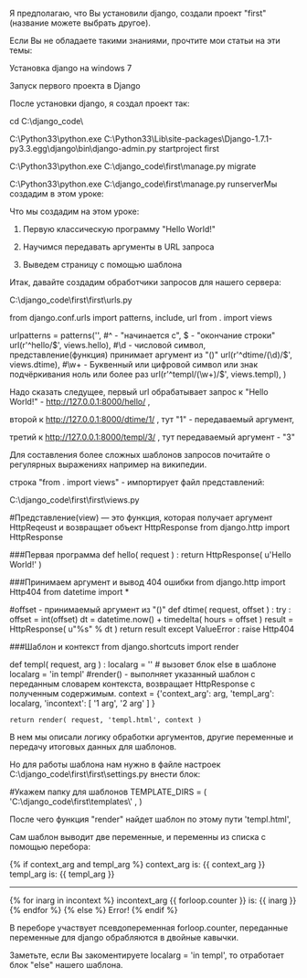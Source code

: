 Я предполагаю, что Вы установили django, создали проект "first" (название можете выбрать другое).

Если Вы не обладаете такими знаниями, прочтите мои статьи на эти темы:

Установка django на windows 7

Запуск первого проекта в Django

После установки django, я создал проект так:

cd C:\django_code\

C:\Python33\python.exe C:\Python33\Lib\site-packages\Django-1.7.1-py3.3.egg\django\bin\django-admin.py startproject first

C:\Python33\python.exe C:\django_code\first\manage.py migrate

C:\Python33\python.exe C:\django_code\first\manage.py runserverМы создадим в этом уроке:

Что мы создадим на этом уроке:

1. Первую классическую программу "Hello World!"

2. Научимся передавать аргументы в URL запроса

3. Выведем страницу с помощью шаблона

Итак, давайте создадим обработчики запросов для нашего сервера:

C:\django_code\first\first\urls.py


from django.conf.urls import patterns, include, url
from . import views

urlpatterns = patterns('',
    #^ - "начинается с", $ - "окончание строки"
    url(r'^hello/$', views.hello),
    #\d - числовой символ, представление(функция) принимает аргумент из "()"
    url(r'^dtime/(\d)/$', views.dtime),
    #\w+ - Буквенный или цифровой символ или знак подчёркивания ноль или более раз
    url(r'^templ/(\w+)/$', views.templ),
)


Надо сказать следущее, первый url обрабатывает запрос к "Hello World!" - http://127.0.0.1:8000/hello/ ,

второй к http://127.0.0.1:8000/dtime/1/ , тут "1" - передаваемый аргумент,

третий к http://127.0.0.1:8000/templ/3/ , тут передаваемый аргумент - "3"

Для составления более сложных шаблонов запросов почитайте о регулярных выражениях например на википедии.

строка "from . import views" - импортирует файл представлений:

C:\django_code\first\first\views.py


#Представление(view) — это функция, которая получает аргумент HttpReqeust и возвращает объект HttpResponse
from django.http import HttpResponse

###Первая программа
def hello( request ) :
    return HttpResponse( u'Hello World!' )

###Принимаем аргумент и вывод 404 ошибки
from django.http import Http404
from datetime import *

#offset - принимаемый аргумент из "()"
def dtime( request, offset ) :
    try :
        offset = int(offset)
        dt = datetime.now() + timedelta( hours = offset )
        result = HttpResponse( u"<html><body>%s</body></html>" % dt )
        return result
    except ValueError :
        raise Http404
 
###Шаблон и контекст
from django.shortcuts import render

def templ( request, arg ) :
    localarg = '' # вызовет блок else в шаблоне
    localarg = 'in templ'
    #render() - выполняет указанный шаблон с переданным словарем контекста, возвращает HttpResponse с полученным содержимым.
    context = {'context_arg': arg, 'templ_arg': localarg, 'incontext': [ '1 arg', '2 arg' ] }
    
    return render( request, 'templ.html', context )

В нем мы описали логику обработки аргументов, другие переменные и передачу итоговых данных для шаблонов.

Но для работы шаблона нам нужно в файле настроек C:\django_code\first\first\settings.py внести блок:


#Укажем папку для шаблонов
TEMPLATE_DIRS = (
    'C:\\django_code\\first\\templates\\' ,
)

После чего функция "render" найдет шаблон по этому пути  'templ.html', 

Сам шаблон выводит две переменные, и переменны из списка с помощью перебора:


<html><body>
<!-- Если пришел словарь с таким именем -->
{% if context_arg and templ_arg %}
        <!-- Обратимся к именам переменных -->
        context_arg is: {{ context_arg }}
        <br />
        templ_arg  is: {{ templ_arg }}
        <hr />
        <!-- Переберем элементы списка {{ forloop.counter }} - счетчик(псевдопеременная) -->
        {% for inarg in incontext %}
           incontext_arg {{ forloop.counter }} is: {{ inarg }}<br />
        {% endfor %}
{% else %}
    <!-- Если нет - ошибка -->
    Error!
{% endif %}
</body></html>

В переборе участвует псевдопеременная forloop.counter, переданные переменные для django обрабляются в двойные кавычки.

Заметьте, если Вы закоментируете  localarg = 'in templ', то отработает блок "else" нашего шаблона.
